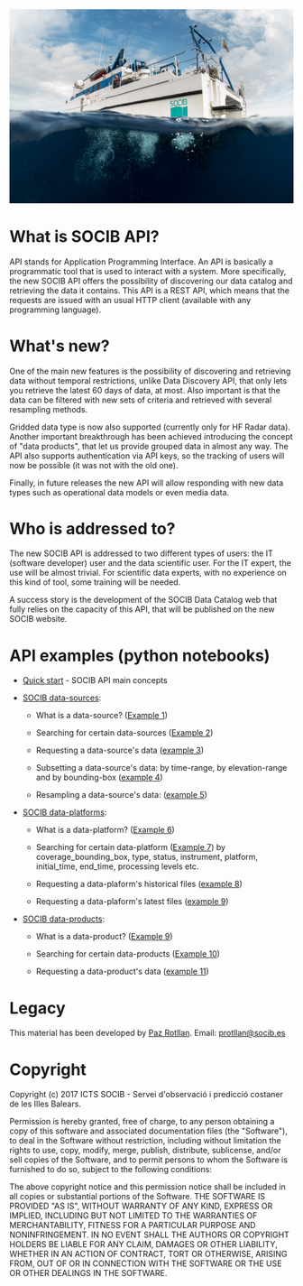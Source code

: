 
<img src="/images/bg-masthead3.jpg" alt="SOCIB">

# What is SOCIB API?

API stands for Application Programming Interface. An API is basically a programmatic tool that is used to interact with a system. More specifically, the new SOCIB API offers the possibility of discovering our data catalog and retrieving the data it contains. This API is a REST API, which means that the requests are issued with an usual HTTP client (available with any programming language). 

# What's new?

One of the main new features is the possibility of discovering and retrieving data without temporal restrictions, unlike Data Discovery API, that only lets you retrieve the latest 60 days of data, at most. Also important is that the data can be filtered with new sets of criteria and retrieved with several resampling methods. 

Gridded data type is now also supported (currently only for HF Radar data). Another important breakthrough has been achieved introducing the concept of "data products", that let us provide grouped data in almost any way. The API also supports authentication via API keys, so the tracking of users will now be possible (it was not with the old one). 

Finally, in future releases the new API will allow responding with new data types such as operational data models or even media data.

# Who is addressed to?

The new SOCIB API is addressed to two different types of users: the IT (software developer) user and the data scientific user. For the IT expert, the use will be almost trivial. For  scientific data experts, with no experience on this kind of tool, some training will be needed. 

A success story is the development of the SOCIB Data Catalog web that fully relies on the capacity of this API, that will be published on the new SOCIB website.

# API examples (python notebooks)

* [Quick start](https://github.com/pazrg/SOCIB_API/blob/master/tips/quick_start.ipynb) - SOCIB API main concepts

* [SOCIB data-sources](https://github.com/pazrg/SOCIB_API/tree/master/data_sources):

	- What is a data-source? ([Example 1](https://github.com/pazrg/SOCIB_API/blob/master/data_sources/what_is_a_data_source.ipynb))

	- Searching for certain data-sources ([Example 2](https://github.com/pazrg/SOCIB_API/blob/master/data_sources/searching_for_certain_data_sources.ipynb))

	- Requesting a data-source's data ([example 3](https://github.com/pazrg/SOCIB_API/blob/master/data_sources/requesting_a_data_sources_data.ipynb))

	- Subsetting a data-source's data: by time-range, by elevation-range and by bounding-box ([example 4](https://github.com/pazrg/SOCIB_API/blob/master/data_sources/subsetting_a_data_sources_data.ipynb))

	- Resampling a data-source's data: ([example 5](https://github.com/pazrg/SOCIB_API/blob/master/data_sources/resampling_a_data_sources_data.ipynb))
 
* [SOCIB data-platforms](https://github.com/pazrg/SOCIB_API/tree/master/data_platforms):
	- What is a data-platform? ([Example 6](https://github.com/pazrg/SOCIB_API/blob/master/data_platforms/what_is_a_data_platform.ipynb))

	- Searching for certain data-platform ([Example 7](https://github.com/pazrg/SOCIB_API/blob/master/data_platforms/searching_for_certain_data_platforms.ipynb)) by coverage_bounding_box, type, status, instrument, platform, initial_time, end_time, processing levels etc.

	- Requesting a data-plaform's historical files ([example 8](https://github.com/pazrg/SOCIB_API/blob/master/data_platforms/requesting_a_data_platforms_historical_files.ipynb))

	- Requesting a data-plaform's latest files ([example 9](https://github.com/pazrg/SOCIB_API/blob/master/data_platforms/requesting_a_data_platforms_latest_files.ipynb))

* [SOCIB data-products](https://github.com/pazrg/SOCIB_API/tree/master/data_products):
	- What is a data-product? ([Example 9](https://github.com/pazrg/SOCIB_API/blob/master/data_products/what_is_a_data_products.ipynb))

	- Searching for certain data-products ([Example 10](https://github.com/pazrg/SOCIB_API/blob/master/data_products/searching_for_certain_data_products.ipynb))

	- Requesting a data-product's data ([example 11](https://github.com/pazrg/SOCIB_API/blob/master/data_products/requesting_a_data_products_data.ipynb))


# Legacy
This material has been developed by [Paz Rotllan](https://github.com/pazrg). Email: protllan@socib.es

# Copyright
Copyright (c) 2017 ICTS SOCIB - Servei d'observació i predicció costaner de les Illes Balears.

Permission is hereby granted, free of charge, to any person obtaining a copy
of this software and associated documentation files (the "Software"), to deal
in the Software without restriction, including without limitation the rights
to use, copy, modify, merge, publish, distribute, sublicense, and/or sell
copies of the Software, and to permit persons to whom the Software is
furnished to do so, subject to the following conditions:

The above copyright notice and this permission notice shall be included in
all copies or substantial portions of the Software.
THE SOFTWARE IS PROVIDED "AS IS", WITHOUT WARRANTY OF ANY KIND, EXPRESS OR
IMPLIED, INCLUDING BUT NOT LIMITED TO THE WARRANTIES OF MERCHANTABILITY,
FITNESS FOR A PARTICULAR PURPOSE AND NONINFRINGEMENT. IN NO EVENT SHALL THE
AUTHORS OR COPYRIGHT HOLDERS BE LIABLE FOR ANY CLAIM, DAMAGES OR OTHER
LIABILITY, WHETHER IN AN ACTION OF CONTRACT, TORT OR OTHERWISE, ARISING FROM,
OUT OF OR IN CONNECTION WITH THE SOFTWARE OR THE USE OR OTHER DEALINGS IN
THE SOFTWARE.
